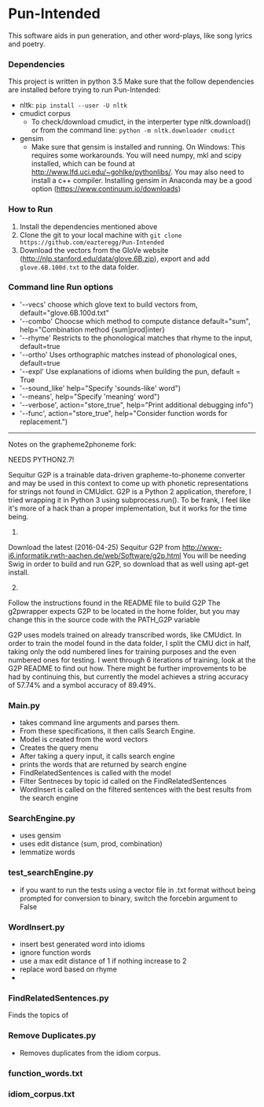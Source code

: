 # Pun-Intended
This software aids in pun generation, and other word-plays, like song lyrics and poetry.

### Dependencies
This project is written in python 3.5
Make sure that the follow dependencies are installed before trying to run Pun-Intended:
- nltk: `pip install --user -U nltk`
- cmudict corpus
    - To check/download cmudict, in the interperter type nltk.download() or from the command line: `python -m nltk.downloader cmudict`
- gensim
    - Make sure that gensim is installed and running. On Windows: This requires some workarounds. You will need numpy, mkl and scipy installed, which can be found at http://www.lfd.uci.edu/~gohlke/pythonlibs/. You may also need to install a c++ compiler. Installing gensim in Anaconda may be a good option (https://www.continuum.io/downloads)

### How to Run
1. Install the dependencies mentioned above
2. Clone the git to your local machine with `git clone https://github.com/eazteregg/Pun-Intended`
3. Download the vectors from the GloVe website (http://nlp.stanford.edu/data/glove.6B.zip), export and add `glove.6B.100d.txt` to the data folder.

### Command line Run options
- '--vecs' choose which glove text to build vectors from, default="glove.6B.100d.txt"
- '--combo' Choocse which method to compute distance default="sum", help="Combination method {sum|prod|inter}
- '--rhyme' Restricts to the phonological matches that rhyme to the input, default=true
- '--ortho' Uses orthographic matches instead of phonological ones, default=true
- '--expl'  Use explanations of idioms when building the pun, default = True
- '--sound_like' help="Specify 'sounds-like' word")
- '--means', help="Specify 'meaning' word")
- '--verbose', action="store_true", help="Print additional debugging info")
- '--func', action="store_true", help="Consider function words for replacement.")

-----------------------------------------------------------------------------------------------------------

Notes on the grapheme2phoneme fork:

NEEDS PYTHON2.7!

Sequitur G2P is a trainable data-driven grapheme-to-phoneme converter and may be used in this context to come up with phonetic representations for
strings not found in CMUdict. G2P is a Python 2 application, therefore, I tried wrapping it in Python 3 using subprocess.run(). To be frank, I
feel like it's more of a hack than a proper implementation, but it works for the time being.

1.
Download the latest (2016-04-25) Sequitur G2P from http://www-i6.informatik.rwth-aachen.de/web/Software/g2p.html
You will be needing Swig in order to build and run G2P, so download that as well using apt-get install.

2.
Follow the instructions found in the README file to build G2P
The g2pwrapper expects G2P to be located in the home folder, but you may change this in the source code with the PATH_G2P variable

G2P uses models trained on already transcribed words, like CMUdict. In order to train the model found in the data folder,
I split the CMU dict in half, taking only the odd numbered lines for training purposes and the even numbered ones for testing.
I went through 6 iterations of training, look at the G2P README to find out how. There might be further improvements to be had by continuing this, but
currently the model achieves a string accuracy of 57.74% and a symbol accuracy of 89.49%.


### Main.py
- takes command line arguments and parses them. 
- From these specifications, it then calls Search Engine.
- Model is created from the word vectors
- Creates the query menu
- After taking a query input, it calls search engine
- prints the words that are returned by search engine
- FindRelatedSentences is called with the model
- Filter Sentneces by topic id called on the FindRelatedSentences
- WordInsert is called on the filtered sentences with the best results from the search engine

### SearchEngine.py
- uses gensim
- uses edit distance (sum, prod, combination)
- lemmatize words

### test_searchEngine.py
- if you want to run the tests using a vector file in .txt format without being prompted for conversion to binary,
  switch the forcebin argument to False

### WordInsert.py
- insert best generated word into idioms
- ignore function words
- use a max edit distance of 1 if nothing increase to 2
- replace word based on rhyme
- 

### FindRelatedSentences.py
Finds the topics of 

### Remove Duplicates.py
- Removes duplicates from the idiom corpus.

### function_words.txt

### idiom_corpus.txt


<!---
From an older Version of readme:
When starting the program you may choose between the different vector models which are in text format out of the box.
As the loading of binary files is a lot faster, the program will prefer them over .txt files in case of there being a file with the same name, but .bin ending.
You will be offered to create a binary file corresponding to the .txt file you put in, unless there already is one.
-->
